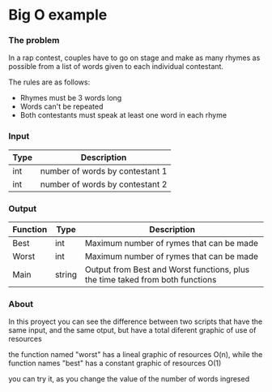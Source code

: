 # Big O example

### The problem

In a rap contest, couples have to go on stage and make as many rhymes as possible from a list of words given to each individual contestant.

The rules are as follows:

* Rhymes must be 3 words long
* Words can't be repeated
* Both contestants must speak at least one word in each rhyme

### Input

| Type | Description |
|------|-------------|
|int| number of words by contestant 1 |
|int| number of words by contestant 2 |

### Output

| Function | Type | Description |
|----------|------|-------------|
| Best | int | Maximum number of rymes that can be made |
| Worst | int | Maximum number of rymes that can be made |
| Main | string | Output from Best and Worst functions, plus the time taked from both functions |

### About

In this proyect you can see the difference between two scripts that have the same input, and the same otput, but have a total diferent graphic of use of resources

the function named "worst" has a lineal graphic of resources O(n), while the function names "best" has a constant graphic of resources O(1)

you can try it, as you change the value of the number of words ingresed